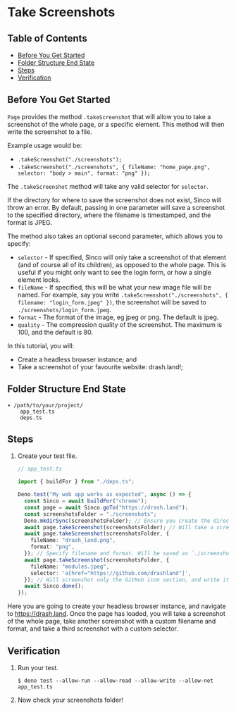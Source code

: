 # Take Screenshots

## Table of Contents

- [Before You Get Started](#before-you-get-started)
- [Folder Structure End State](#folder-structure-end-state)
- [Steps](#steps)
- [Verification](#verification)

## Before You Get Started

`Page` provides the method `.takeScreenshot` that will allow you to take a
screenshot of the whole page, or a specific element. This method will then write
the screenshot to a file.

Example usage would be:

- `.takeScreenshot("./screenshots");`
- `.takeScreenshot("./screenshots", { fileName: "home_page.png", selector: "body > main", format: "png" });`

The `.takeScreenshot` method will take any valid selector for `selector`.

If the directory for where to save the screenshot does not exist, Sinco will
throw an error. By default, passing in one parameter will save a screenshot to
the specified directory, where the filename is timestamped, and the format is
JPEG.

The method also takes an optional second parameter, which allows you to specify:

- `selector` - If specified, Sinco will only take a screenshot of that element
  (and of course all of its children), as opposed to the whole page. This is
  useful if you might only want to see the login form, or how a single element
  looks.
- `fileName` - If specified, this will be what your new image file will be
  named. For example, say you write
  `.takeScreenshot("./screenshots", { filename: "login_form.jpeg" })`, the
  screenshot will be saved to `./screenshots/login_form.jpeg`.
- `format` - The format of the image, eg jpeg or png. The default is jpeg.
- `quality` - The compression quality of the screenshot. The maximum is 100, and
  the default is 80.

In this tutorial, you will:

- Create a headless browser instance; and
- Take a screenshot of your favourite website: drash.land!;

## Folder Structure End State

```text
▾ /path/to/your/project/
    app_test.ts
    deps.ts
```

## Steps

1. Create your test file.

   ```typescript
   // app_test.ts

   import { buildFor } from "./deps.ts";

   Deno.test("My web app works as expected", async () => {
     const Sinco = await buildFor("chrome");
     const page = await Sinco.goTo("https://drash.land");
     const screenshotsFolder = "./screenshots";
     Deno.mkdirSync(screenshotsFolder); // Ensure you create the directory your screenshots will be put within
     await page.takeScreenshot(screenshotsFolder); // Will take a screenshot of the whole page, and write it to `./screenshots/dd_mm_yyyy_hh_mm_ss.jpeg`
     await page.takeScreenshot(screenshotsFolder, {
       fileName: "drash_land.png",
       format: "png",
     }); // Specify filename and format. Will be saved as `./screenshots/drash_land.png`
     await page.takeScreenshot(screenshotsFolder, {
       fileName: "modules.jpeg",
       selector: 'a[href="https://github.com/drashland"]',
     }); // Will screenshot only the GitHub icon section, and write it to `./screenshots/dd_mm_yyyy_hh_mm_ss.jpeg`
     await Sinco.done();
   });
   ```

Here you are going to create your headless browser instance, and navigate to
https://drash.land. Once the page has loaded, you will take a screenshot of the
whole page, take another screenshot with a custom filename and format, and take
a third screenshot with a custom selector.

## Verification

1. Run your test.

   ```shell
   $ deno test --allow-run --allow-read --allow-write --allow-net app_test.ts
   ```

2. Now check your screenshots folder!
